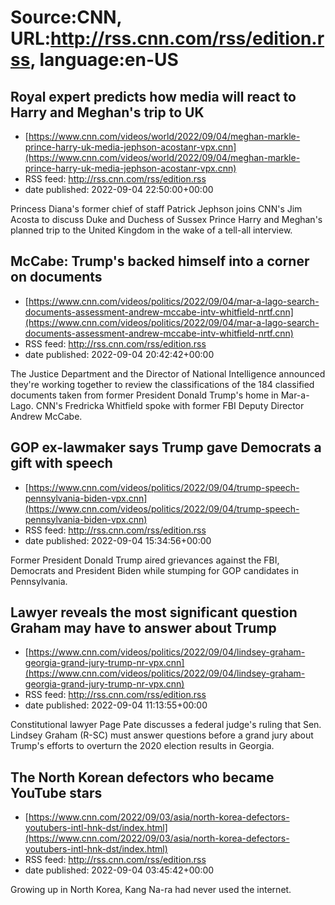 # Source:CNN, URL:http://rss.cnn.com/rss/edition.rss, language:en-US

## Royal expert predicts how media will react to Harry and Meghan's trip to UK
 - [https://www.cnn.com/videos/world/2022/09/04/meghan-markle-prince-harry-uk-media-jephson-acostanr-vpx.cnn](https://www.cnn.com/videos/world/2022/09/04/meghan-markle-prince-harry-uk-media-jephson-acostanr-vpx.cnn)
 - RSS feed: http://rss.cnn.com/rss/edition.rss
 - date published: 2022-09-04 22:50:00+00:00

Princess Diana's former chief of staff Patrick Jephson joins CNN's Jim Acosta to discuss Duke and Duchess of Sussex Prince Harry and Meghan's planned trip to the United Kingdom in the wake of a tell-all interview.

## McCabe: Trump's backed himself into a corner on documents
 - [https://www.cnn.com/videos/politics/2022/09/04/mar-a-lago-search-documents-assessment-andrew-mccabe-intv-whitfield-nrtf.cnn](https://www.cnn.com/videos/politics/2022/09/04/mar-a-lago-search-documents-assessment-andrew-mccabe-intv-whitfield-nrtf.cnn)
 - RSS feed: http://rss.cnn.com/rss/edition.rss
 - date published: 2022-09-04 20:42:42+00:00

The Justice Department and the Director of National Intelligence announced they're working together to review the classifications of the 184 classified documents taken from former President Donald Trump's home in Mar-a-Lago. CNN's Fredricka Whitfield spoke with former FBI Deputy Director Andrew McCabe.

## GOP ex-lawmaker says Trump gave Democrats a gift with speech
 - [https://www.cnn.com/videos/politics/2022/09/04/trump-speech-pennsylvania-biden-vpx.cnn](https://www.cnn.com/videos/politics/2022/09/04/trump-speech-pennsylvania-biden-vpx.cnn)
 - RSS feed: http://rss.cnn.com/rss/edition.rss
 - date published: 2022-09-04 15:34:56+00:00

Former President Donald Trump aired grievances against the FBI, Democrats and President Biden while stumping for GOP candidates in Pennsylvania.

## Lawyer reveals the most significant question Graham may have to answer about Trump
 - [https://www.cnn.com/videos/politics/2022/09/04/lindsey-graham-georgia-grand-jury-trump-nr-vpx.cnn](https://www.cnn.com/videos/politics/2022/09/04/lindsey-graham-georgia-grand-jury-trump-nr-vpx.cnn)
 - RSS feed: http://rss.cnn.com/rss/edition.rss
 - date published: 2022-09-04 11:13:55+00:00

Constitutional lawyer Page Pate discusses a federal judge's ruling that Sen. Lindsey Graham (R-SC) must answer questions before a grand jury about Trump's efforts to overturn the 2020 election results in Georgia.

## The North Korean defectors who became YouTube stars
 - [https://www.cnn.com/2022/09/03/asia/north-korea-defectors-youtubers-intl-hnk-dst/index.html](https://www.cnn.com/2022/09/03/asia/north-korea-defectors-youtubers-intl-hnk-dst/index.html)
 - RSS feed: http://rss.cnn.com/rss/edition.rss
 - date published: 2022-09-04 03:45:42+00:00

Growing up in North Korea, Kang Na-ra had never used the internet.

